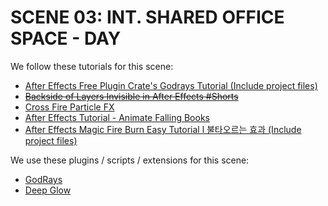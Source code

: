# SCENE 03: INT. SHARED OFFICE SPACE - DAY

We follow these tutorials for this scene:

- [After Effects Free Plugin Crate's Godrays Tutorial (Include project files)](https://www.youtube.com/watch?v=YQPPykQmRak)
- ~~[Backside of Layers Invisible in After Effects #Shorts](https://www.youtube.com/watch?v=DjPMDLpE6Jc)~~
- [Cross Fire Particle FX](https://www.videocopilot.net/tutorials/crossfire_particle_fx/)
- [After Effects Tutorial - Animate Falling Books](https://www.youtube.com/watch?v=wsMhvtSOzYY)
- [After Effects Magic Fire Burn Easy Tutorial l 불타오르는 효과 (Include project files)](https://www.youtube.com/watch?v=Q94Yh3D0saI)

We use these plugins / scripts / extensions for this scene:

- [GodRays](https://news.productioncrate.com/download-free-godrays-plugin-for-after-effects/)
- [Deep Glow](https://aescripts.com/deep-glow/)